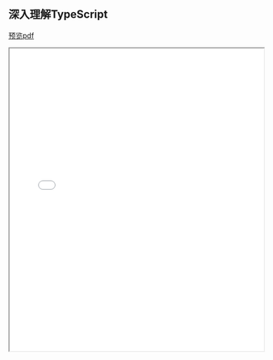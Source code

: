 ## 深入理解TypeScript
[预览pdf](/深入理解TypeScript.pdf)
<iframe src="/深入理解TypeScript.pdf" style="width:100%;height:600px" ></iframe>
